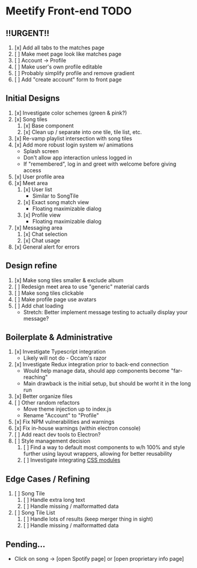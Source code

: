 # Meetify Front-end TODO

## !!URGENT!!
1. [x] Add all tabs to the matches page
1. [ ] Make meet page look like matches page
1. [ ] Account -> Profile
1. [ ] Make user's own profile editable
1. [ ] Probably simplify profile and remove gradient
1. [ ] Add "create account" form to front page

## Initial Designs
1. [x] Investigate color schemes (green & pink?)
1. [x] Song tiles
    1. [x] Base component
    1. [x] Clean up / separate into one tile, tile list, etc.
1. [x] Re-vamp playlist intersection with song tiles
1. [x] Add more robust login system w/ animations
    - Splash screen
    - Don't allow app interaction unless logged in
    - If "remembered", log in and greet with welcome before giving access
1. [x] User profile area
1. [x] Meet area
    1. [x] User list
        - Similar to SongTile
    1. [x] Exact song match view
        - Floating maximizable dialog
    1. [x] Profile view
        - Floating maximizable dialog
1. [x] Messaging area
    1. [x] Chat selection
    1. [x] Chat usage
1. [x] General alert for errors
    
## Design refine
1. [x] Make song tiles smaller & exclude album
1. [ ] Redesign meet area to use "generic" material cards
1. [ ] Make song tiles clickable
1. [ ] Make profile page use avatars
1. [ ] Add chat loading
   - Stretch: Better implement message testing to actually display your message?

## Boilerplate & Administrative
1. [x] Investigate Typescript integration
    - Likely will not do - Occam's razor
1. [x] Investigate Redux integration prior to back-end connection
    - Would help manage data, should app components become "far-reaching"
    - Main drawback is the initial setup, but should be worht it in the long run
1. [x] Better organize files
1. [ ] Other random refactors
    - Move theme injection up to index.js
    - Rename "Account" to "Profile"
1. [x] Fix NPM vulnerabilities and warnings
1. [x] Fix in-house warnings (within electron console)
1. [ ] Add react dev tools to Electron?
1. [ ] Style management decision
    1. [ ] Find a way to default most components to w/h 100% and style further
           using layout wrappers, allowing for better reusability
    1. [ ] Investigate integrating [CSS
           modules](https://github.com/css-modules/css-modules)

## Edge Cases / Refining
1. [ ] Song Tile
    1. [ ] Handle extra long text
    1. [ ] Handle missing / malformatted data
1. [ ] Song Tile List
    1. [ ] Handle lots of results (keep merger thing in sight)
    1. [ ] Handle missing / malformatted data

## Pending...
- Click on song &rarr; [open Spotify page] or [open proprietary info page]

